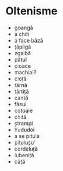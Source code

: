 # Oltenisme

* goangă
* a chiti
* a face bâză
* țăpligă
* zgaibă
* pătul
* cioace
* machia!?
* cloță
* târnă
* târtiță
* cantă
* făsui
* cotoaie
* chită
* ștrampi
* hududoi
* a se pitula
* pitulușu'
* cordeluță
* lubeniță
* câță
